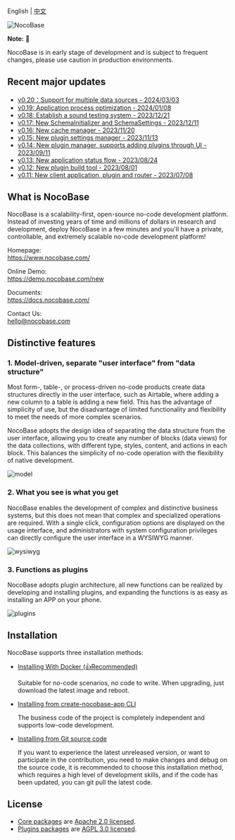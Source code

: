 English | [中文](./README.zh-CN.md)
 
![NocoBase](https://nocobase-file.oss-cn-beijing.aliyuncs.com/main-l.png)

**Note:** 📌

NocoBase is in early stage of development and is subject to frequent changes, please use caution in production environments.

## Recent major updates

- [v0.20：Support for multiple data sources - 2024/03/03](https://docs-cn.nocobase.com/welcome/release/v0200-changelog)
- [v0.19: Application process optimization - 2024/01/08](https://blog.nocobase.com/posts/release-v019/)
- [v0.18: Establish a sound testing system - 2023/12/21](https://blog.nocobase.com/posts/release-v018/)
- [v0.17: New SchemaInitializer and SchemaSettings - 2023/12/11](https://blog.nocobase.com/posts/release-v017/)
- [v0.16: New cache manager - 2023/11/20](https://blog.nocobase.com/posts/release-v016/)
- [v0.15: New plugin settings manager - 2023/11/13](https://blog.nocobase.com/posts/release-v015/)
- [v0.14: New plugin manager, supports adding plugins through UI - 2023/09/11](https://blog.nocobase.com/posts/release-v014/)
- [v0.13: New application status flow - 2023/08/24](https://blog.nocobase.com/posts/release-v013/)
- [v0.12: New plugin build tool - 2023/08/01](https://blog.nocobase.com/posts/release-v012/)
- [v0.11: New client application, plugin and router - 2023/07/08](https://blog.nocobase.com/posts/release-v011/)

## What is NocoBase

NocoBase is a scalability-first, open-source no-code development platform.   
Instead of investing years of time and millions of dollars in research and development, deploy NocoBase in a few minutes and you'll have a private, controllable, and extremely scalable no-code development platform!

Homepage:  
https://www.nocobase.com/  

Online Demo:  
https://demo.nocobase.com/new

Documents:  
https://docs.nocobase.com/

Contact Us:  
hello@nocobase.com

## Distinctive features

### 1. Model-driven, separate "user interface" from "data structure"

Most form-, table-, or process-driven no-code products create data structures directly in the user interface, such as Airtable, where adding a new column to a table is adding a new field. This has the advantage of simplicity of use, but the disadvantage of limited functionality and flexibility to meet the needs of more complex scenarios.

NocoBase adopts the design idea of separating the data structure from the user interface, allowing you to create any number of blocks (data views) for the data collections, with different type, styles, content, and actions in each block. This balances the simplicity of no-code operation with the flexibility of native development.

![model](https://nocobase-file.oss-cn-beijing.aliyuncs.com/model-l.png)

### 2. What you see is what you get

NocoBase enables the development of complex and distinctive business systems, but this does not mean that complex and specialized operations are required. With a single click, configuration options are displayed on the usage interface, and administrators with system configuration privileges can directly configure the user interface in a WYSIWYG manner.

![wysiwyg](https://nocobase-file.oss-cn-beijing.aliyuncs.com/wysiwyg.gif)

### 3. Functions as plugins

NocoBase adopts plugin architecture, all new functions can be realized by developing and installing plugins, and expanding the functions is as easy as installing an APP on your phone.

![plugins](https://nocobase-file.oss-cn-beijing.aliyuncs.com/plugins-l.png)

## Installation

NocoBase supports three installation methods:

- <a target="_blank" href="https://docs.nocobase.com/welcome/getting-started/installation/docker-compose">Installing With Docker (👍Recommended)</a>

  Suitable for no-code scenarios, no code to write. When upgrading, just download the latest image and reboot.

- <a target="_blank" href="https://docs.nocobase.com/welcome/getting-started/installation/create-nocobase-app">Installing from create-nocobase-app CLI</a>

  The business code of the project is completely independent and supports low-code development.

- <a target="_blank" href="https://docs.nocobase.com/welcome/getting-started/installation/git-clone">Installing from Git source code</a>

  If you want to experience the latest unreleased version, or want to participate in the contribution, you need to make changes and debug on the source code, it is recommended to choose this installation method, which requires a high level of development skills, and if the code has been updated, you can git pull the latest code.

## License

- [Core packages](https://github.com/nocobase/nocobase/tree/main/packages/core) are [Apache 2.0 licensed](./LICENSE-APACHE-2.0).
- [Plugins packages](https://github.com/nocobase/nocobase/tree/main/packages/plugins) are [AGPL 3.0 licensed](./LICENSE-AGPL).
